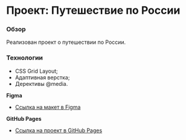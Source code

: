 # Проект: Путешествие по России

### Обзор
Реализован проект о путешествии по России.

### Технологии
- CSS Grid Layout;
- Адаптивная верстка;
- Дерективы @media.

**Figma**

* [Ссылка на макет в Figma](https://www.figma.com/file/5S2WSbEFL6awjVWJ0NWL8Q/Sprint-3_-Russia-_-desktop-mobile?node-id=28503%3A0)

**GitHub Pages**
* [Ссылка на проект в GitHub Pages](https://augenb1ick.github.io/russian-travel/)
